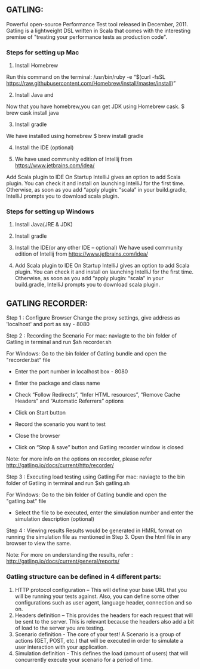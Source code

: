 ## GATLING:
Powerful open-source Performance Test tool released in December, 2011. Gatling is a lightweight DSL written in Scala that comes with the interesting premise of "treating your performance tests as production code".

### Steps for setting up Mac
1. Install Homebrew
 
 Run this command on the terminal: 
 /usr/bin/ruby -e “$(curl -fsSL https://raw.githubusercontent.com/Homebrew/install/master/install)”
 
2. Install Java and
 
 Now that you have homebrew,you can get JDK using Homebrew cask.
 $ brew cask install java
 
3. Install gradle
 
 We have installed using homebrew
 $ brew install gradle

4. Install the IDE (optional)
 
5. We have used community edition of Intellij from https://www.jetbrains.com/idea/
 
 Add Scala plugin to IDE
 On Startup IntelliJ gives an option to add Scala plugin. You can check it and install on launching IntelliJ for the first time. Otherwise, as soon as you add “apply plugin: “scala” in your build.gradle, IntelliJ prompts you to download scala plugin.



### Steps for setting up Windows
1. Install Java(JRE & JDK)
 
2. Install gradle
 
3. Install the IDE(or any other IDE – optional)
  We have used community edition of Intellij from https://www.jetbrains.com/idea/
 
4. Add Scala plugin to IDE
 On Startup IntelliJ gives an option to add Scala plugin. You can check it and install on launching IntelliJ for the first time. Otherwise, as soon as you add “apply plugin: “scala” in your build.gradle, IntelliJ prompts you to download scala plugin.



## GATLING RECORDER:

Step 1 : Configure Browser
Change the proxy settings, give address as 'localhost' and port as say - 8080

Step 2 : Recording the Scenario
For mac: naviagte to the bin folder of Gatling in terminal and run
$sh recorder.sh

For Windows: Go to the bin folder of Gatling bundle and open the "recorder.bat" file

- Enter the port number in localhost box - 8080
- Enter the package and class name
- Check “Follow Redirects”, “Infer HTML resources”, “Remove Cache Headers” and “Automatic Referrers” options
- Click on Start button

- Record the scenario you want to test
- Close the browser
- Click on “Stop & save” button and Gatling recorder window is closed


Note: for more info on the options on recorder, please refer http://gatling.io/docs/current/http/recorder/

Step 3 : Executing load testing using Gatling
For mac: naviagte to the bin folder of Gatling in terminal and run
$sh gatling.sh

For Windows: Go to the bin folder of Gatling bundle and open the "gatling.bat" file

- Select the file to be executed, enter the simulation number and enter the simulation description (optional)

Step 4 : Viewing results
Results would be generated in HMRL format on running the simulation file as mentioned in Step 3. Open the html file in any browser to view the same.

Note: For more on understanding the results, refer : http://gatling.io/docs/current/general/reports/

### Gatling structure can be defined in 4 different parts:

1. HTTP protocol configuration – This will define your base URL that you will be running your tests against. Also, you can define some other configurations such as user agent, language header, connection and so on.
2. Headers definition – This provides the headers for each request that will be sent to the server. This is relevant because the headers also add a bit of load to the server you are testing.
3. Scenario definition - The core of your test! A Scenario is a group of actions (GET, POST, etc.) that will be executed in order to simulate a user interaction with your application.
4. Simulation definition - This defines the load (amount of users) that will concurrently execute your scenario for a period of time.